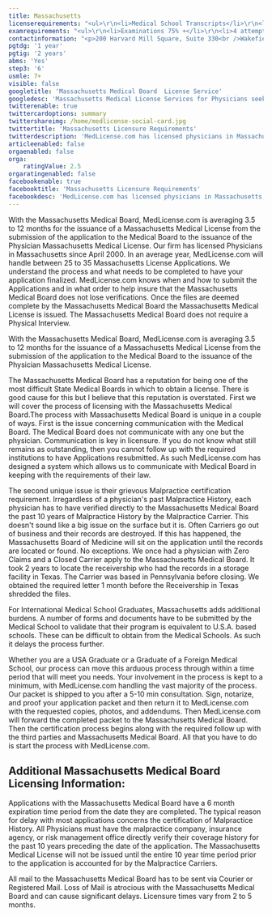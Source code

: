 ```yaml
---
title: Massachusetts
licenserequirements: "<ul>\r\n<li>Medical School Transcripts</li>\r\n<li>Medical School Form</li>\r\n<li>Medical School Clinical Forms (if International)</li>\r\n<li>All State Medical Licenses</li>\r\n<li>All Internships/Residency/Fellowships</li>\r\n<li>ECFMG CVS Report</li>\r\n<li>Fifth Pathway and ECFMG Exam Chart (if 5th Pathway)</li>\r\n<li>All State and National Exams (USMLE/FLEX/NBOME/NBME)</li>\r\n<li>NPDB-HIPDB Report</li>\r\n<li>AMA/AOA Profile</li>\r\n<li>Malpractice Insurance Verifications - past 10 years</li>\r\n<li>Employment / Privileges - past 2 years</li>\r\n<li>1 Physician Reference</li>\r\n</ul>"
examrequirements: "<ul>\r\n<li>Examinations 75% +</li>\r\n<li>4 attempt limit on Step 3 of USMLE (waiver possible)</li>\r\n<li>10 year limit- USMLE</li>\r\n<li>1 year PGY for USA Grads</li>\r\n<li>2 years PGY for International Grads</li>\r\n<li>10 year rule - SPEX required (Exempt if Board Certified)</li>\r\n<li>State Exam Accepted if Pre-1975</li>\r\n</ul>"
contactinformation: "<p>200 Harvard Mill Square, Suite 330<br />Wakefield, MA 01880<br />Phone: (781) 876-8200<br />Fax: (781) 876-8384</p>\r\n<p><a href=\"http://medicalrecruiting.com/mass-med-board/\">www.massmedboard.org</a></p>"
pgtdg: '1 year'
pgtig: '2 years'
abms: 'Yes'
step3: '6'
usmle: 7+
visible: false
googletitle: 'Massachusetts Medical Board  License Service'
googledesc: 'Massachusetts Medical License Services for Physicians seeking to expedite the Licensure process who will be applying to the Massachusetts Medical Board'
twitterenable: true
twittercardoptions: summary
twittershareimg: /home/medlicense-social-card.jpg
twittertitle: 'Massachusetts Licensure Requirements'
twitterdescription: 'MedLicense.com has licensed physicians in Massachusetts, since 2000, and handles 25-35 Massachusetts Medical License Applications each year. We understand the process of what needs to be completed. MedLicense.com is averaging 3.5-12 months for the issuance of a Massachusetts Medical License.'
articleenabled: false
orgaenabled: false
orga:
    ratingValue: 2.5
orgaratingenabled: false
facebookenable: true
facebooktitle: 'Massachusetts Licensure Requirements'
facebookdesc: 'MedLicense.com has licensed physicians in Massachusetts, since 2000, and handles 25-35 Massachusetts Medical License Applications each year. We understand the process of what needs to be completed. MedLicense.com is averaging 3.5-12 months for the issuance of a Massachusetts Medical License.'
---
```


<p>With the Massachusetts Medical Board, MedLicense.com is averaging 3.5 to 12 months for the issuance of a Massachusetts Medical License from the submission of the application to the Medical Board to the issuance of the Physician Massachusetts Medical License. Our firm has licensed Physicians in Massachusetts since April 2000. In an average year, MedLicense.com will handle between 25 to 35 Massachusetts License Applications. We understand the process and what needs to be completed to have your application finalized. MedLicense.com knows when and how to submit the Applications and in what order to help insure that the Massachusetts Medical Board does not lose verifications. Once the files are deemed complete by the Massachusetts Medical Board the Massachusetts Medical License is issued. The Massachusetts Medical Board does not require a Physical Interview.</p>
<p>With the Massachusetts Medical Board, MedLicense.com is averaging 3.5 to 12 months for the issuance of a Massachusetts Medical License from the submission of the application to the Medical Board to the issuance of the Physician Massachusetts Medical License.</p>
<p>The Massachusetts Medical Board has a reputation for being one of the most difficult State Medical Boards in which to obtain a license. There is good cause for this but I believe that this reputation is overstated. First we will cover the process of licensing with the Massachusetts Medical Board.The process with Massachusetts Medical Board is unique in a couple of ways. First is the issue concerning communication with the Medical Board. The Medical Board does not communicate with any one but the physician. Communication is key in licensure. If you do not know what still remains as outstanding, then you cannot follow up with the required institutions to have Applications resubmitted. As such MedLicense.com has designed a system which allows us to communicate with Medical Board in keeping with the requirements of their law.</p>
<p>The second unique issue is their grievous Malpractice certification requirement. Irregardless of a physician's past Malpractice History, each physician has to have verified directly to the Massachusetts Medical Board the past 10 years of Malpractice History by the Malpractice Carrier. This doesn't sound like a big issue on the surface but it is. Often Carriers go out of business and their records are destroyed. If this has happened, the Massachusetts Board of Medicine will sit on the application until the records are located or found. No exceptions. We once had a physician with Zero Claims and a Closed Carrier apply to the Massachusetts Medical Board. It took 2 years to locate the receivership who had the records in a storage facility in Texas. The Carrier was based in Pennsylvania before closing. We obtained the required letter 1 month before the Receivership in Texas shredded the files.</p>
<p>For International Medical School Graduates, Massachusetts adds additional burdens. A number of forms and documents have to be submitted by the Medical School to validate that their program is equivalent to U.S.A. based schools. These can be difficult to obtain from the Medical Schools. As such it delays the process further.</p>
<p>Whether you are a USA Graduate or a Graduate of a Foreign Medical School, our process can move this arduous process through within a time period that will meet you needs. Your involvement in the process is kept to a minimum, with MedLicense.com handling the vast majority of the process. Our packet is shipped to you after a 5-10 min consultation. Sign, notarize, and proof your application packet and then return it to MedLicense.com with the requested copies, photos, and addendums. Then MedLicense.com will forward the completed packet to the Massachusetts Medical Board. Then the certification process begins along with the required follow up with the third parties and Massachusetts Medical Board. All that you have to do is start the process with MedLicense.com.</p>
<h2 id="mcetoc_1cdqhb6ob0">Additional Massachusetts Medical Board Licensing Information:</h2>
<p>Applications with the Massachusetts Medical Board have a 6 month expiration time period from the date they are completed. The typical reason for delay with most applications concerns the certification of Malpractice History. All Physicians must have the malpractice company, insurance agency, or risk management office directly verify their coverage history for the past 10 years preceding the date of the application. The Massachusetts Medical License will not be issued until the entire 10 year time period prior to the application is accounted for by the Malpractice Carriers.</p>
<p>All mail to the Massachusetts Medical Board has to be sent via Courier or Registered Mail. Loss of Mail is atrocious with the Massachusetts Medical Board and can cause significant delays. Licensure times vary from 2 to 5 months.</p>